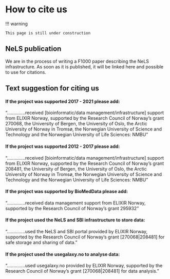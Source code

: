 # How to cite us

!!! warning

	This page is still under construction

## NeLS publication

We are in the process of writing a F1000 paper describing the NeLS infrastructure. As soon as it is published, it will be linked here and possible to use for citations.

## Text suggestion for citing us

#### If the project was supported 2017 - 2021 please add:

“..............received [bioinformatic/data management/infrastructure] support from ELIXIR Norway, supported by the Research Council of Norway’s grant 270068, the University of Bergen, the University of Oslo, the Arctic University of Norway in Tromsø, the Norwegian University of Science and Technology and the Norwegian University of Life Sciences: NMBU”

#### If the project was supported 2012 - 2017 please add:

“..............received [bioinformatic/data management/infrastructure] support from ELIXIR Norway, supported by the Research Council of Norway’s grant 208481, the University of Bergen, the University of Oslo, the Arctic University of Norway in Tromsø, the Norwegian University of Science and Technology and the Norwegian University of Life Sciences: NMBU”

#### If the project was supported by BioMedData please add:

“..............received data management support from ELIXIR Norway, supported by the Research Council of Norway’s grant 295932”

#### If the project used the NeLS and SBI infrastructure to store data:

“..............used the NeLS and SBI portal provided by ELIXIR Norway, supported by the Research Council of Norway’s grant [270068|208481] for safe storage and sharing of data.”

#### If the project used the usegalaxy.no to analyse data:

“..............used usegalaxy.no provided by ELIXIR Norway, supported by the Research Council of Norway’s grant [270068|208481] for data analysis.”
